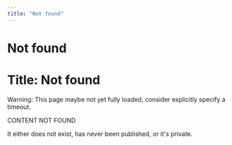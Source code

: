 ```yaml
---
title: "Not found"
---
```


# Not found

# Title: Not found

Warning: This page maybe not yet fully loaded, consider explicitly specify a timeout.

CONTENT NOT FOUND

It either does not exist, has never been published, or it's private.